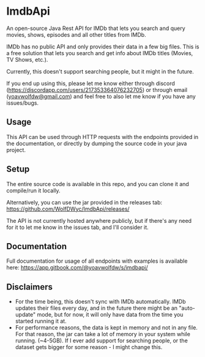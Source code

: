 # ImdbApi
An open-source Java Rest API for IMDb that lets you search and query movies, shows, episodes and all other titles from IMDb.

IMDb has no public API and only provides their data in a few big files. This is a free solution that lets you search and get info about IMDb titles (Movies, TV Shows, etc.).

Currently, this doesn't support searching people, but it might in the future.

If you end up using this, please let me know either through discord (https://discordapp.com/users/217353364076232705) or through email (yoavwolfdw@gmail.com) and feel free to also let me know if you have any issues/bugs.

## Usage
 
This API can be used through HTTP requests with the endpoints provided in the documentation, or directly by dumping the source code in your java project.

## Setup
The entire source code is available in this repo, and you can clone it and compile/run it locally.

Alternatively, you can use the jar provided in the releases tab: https://github.com/WolfDWyc/ImdbApi/releases/

The API is not currently hosted anywhere publicly, but if there's any need for it to let me know in the issues tab, and I'll consider it.
 
## Documentation
 Full documentation for usage of all endpoints with examples is available here: https://app.gitbook.com/@yoavwolfdw/s/imdbapi/
 
## Disclaimers
 -   For the time being, this doesn't sync with IMDb automatically. IMDb updates their files every day, and in the future there might be an "auto-update" mode, but for now, it will only have data from the time you started running it at.
 -   For performance reasons, the data is kept in memory and not in any file. For that reason, the jar can take a lot of memory in your system while running. (~4-5GB). If I ever add support for searching people, or the dataset gets bigger for some reason - I might change this. 
